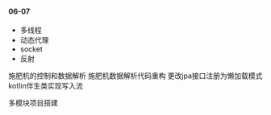 #### 06-07
- 多线程 
- 动态代理
- socket
- 反射

施肥机的控制和数据解析
施肥机数据解析代码重构
更改jpa接口注册为懒加载模式
kotlin伴生类实现写入流

多模块项目搭建
